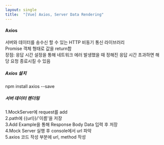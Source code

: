 ```yaml
---
layout: single
title:  "[Vue] Axios, Server Data Rendering" 
---
```

#### Axios   
서버와 데이터를 송수신 할 수 있는 HTTP 비동기 통신 라이브러리   
Promise 객체 형태로 값을 return함   
장점: 응답 시간 설정을 통해 네트워크 에러 발생했을 때 정해진 응답 시간 초과하면 해당 요청 종료시킬 수 있음   
   
##### Axios 설치   
npm install axios --save   
   
##### 서버 데이터 렌더링   
1.MockServer에 request를 add   
2.path에 {{url}}/'이름'을 저장   
3.Add Example을 통해 Response Body Data 입력 후 저장   
4.Mock Server 실행 후 console에서 url 파악   
5.axios 코드 작성 부분에 url, method 작성
